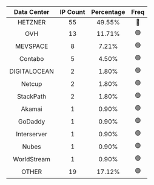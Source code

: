 | Data Center | IP Count | Percentage | Freq |
|:------------:|:--------:|:-----------:|:-----:|
| HETZNER | 55 | 49.55% | 🔴 |
| OVH | 13 | 11.71% | 🟢 |
| MEVSPACE | 8 | 7.21% | 🟢 |
| Contabo | 5 | 4.50% | 🟢 |
| DIGITALOCEAN | 2 | 1.80% | 🟢 |
| Netcup | 2 | 1.80% | 🟢 |
| StackPath | 2 | 1.80% | 🟢 |
| Akamai | 1 | 0.90% | 🟢 |
| GoDaddy | 1 | 0.90% | 🟢 |
| Interserver | 1 | 0.90% | 🟢 |
| Nubes | 1 | 0.90% | 🟢 |
| WorldStream | 1 | 0.90% | 🟢 |
| OTHER | 19 | 17.12% | 🟢 |